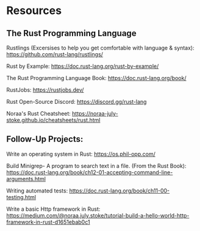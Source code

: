 # Resources

## The Rust Programming Language
Rustlings (Excersises to help you get comfortable with language & syntax):
https://github.com/rust-lang/rustlings/

Rust by Example:
https://doc.rust-lang.org/rust-by-example/

The Rust Programming Language Book:
https://doc.rust-lang.org/book/

RustJobs:
https://rustjobs.dev/

Rust Open-Source Discord:
https://discord.gg/rust-lang

Noraa's Rust Cheatsheet:
https://noraa-july-stoke.github.io/cheatsheets/rust.html

## Follow-Up Projects:

Write an operating system in Rust:
https://os.phil-opp.com/

Build Minigrep- A program to search text in a file. (From the Rust Book):
https://doc.rust-lang.org/book/ch12-01-accepting-command-line-arguments.html

Writing automated tests:
https://doc.rust-lang.org/book/ch11-00-testing.html

Write a basic Http framework in Rust:
https://medium.com/@noraa.july.stoke/tutorial-build-a-hello-world-http-framework-in-rust-d1651ebab0c1
